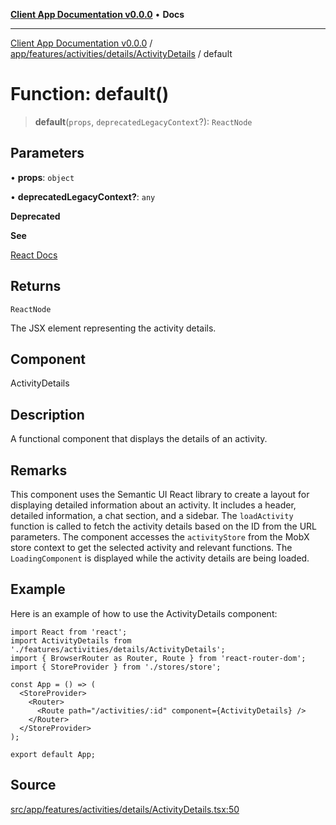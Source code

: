 [**Client App Documentation v0.0.0**](../../../../../../README.md) • **Docs**

***

[Client App Documentation v0.0.0](../../../../../../README.md) / [app/features/activities/details/ActivityDetails](../README.md) / default

# Function: default()

> **default**(`props`, `deprecatedLegacyContext`?): `ReactNode`

## Parameters

• **props**: `object`

• **deprecatedLegacyContext?**: `any`

**Deprecated**

**See**

[React Docs](https://legacy.reactjs.org/docs/legacy-context.html#referencing-context-in-lifecycle-methods)

## Returns

`ReactNode`

The JSX element representing the activity details.

## Component

ActivityDetails

## Description

A functional component that displays the details of an activity.

## Remarks

This component uses the Semantic UI React library to create a layout for displaying detailed information about an activity.
It includes a header, detailed information, a chat section, and a sidebar.
The `loadActivity` function is called to fetch the activity details based on the ID from the URL parameters.
The component accesses the `activityStore` from the MobX store context to get the selected activity and relevant functions.
The `LoadingComponent` is displayed while the activity details are being loaded.

## Example

Here is an example of how to use the ActivityDetails component:
```tsx
import React from 'react';
import ActivityDetails from './features/activities/details/ActivityDetails';
import { BrowserRouter as Router, Route } from 'react-router-dom';
import { StoreProvider } from './stores/store';

const App = () => (
  <StoreProvider>
    <Router>
      <Route path="/activities/:id" component={ActivityDetails} />
    </Router>
  </StoreProvider>
);

export default App;
```

## Source

[src/app/features/activities/details/ActivityDetails.tsx:50](https://github.com/jimmykurian/Reactivities/blob/2ac04b3bd2078e178d4132d39af05e6bd9aa429e/client-app/src/app/features/activities/details/ActivityDetails.tsx#L50)

